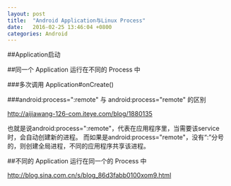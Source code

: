 ```yaml
---
layout: post
title:  "Android Application与Linux Process"
date:   2016-02-25 13:46:04 +0800
categories: Android
---
```

##Application启动


##同一个 Application 运行在不同的 Process 中

###多次调用 Application#onCreate()

###android:process=":remote" 与 android:process="remote" 的区别

http://aijiawang-126-com.iteye.com/blog/1880135

也就是说android:process=":remote"，代表在应用程序里，当需要该service时，会自动创建新的进程。
而如果是android:process="remote"，没有“:”分号的，则创建全局进程，不同的应用程序共享该进程。 

##不同的 Application 运行在同一个的 Process 中

http://blog.sina.com.cn/s/blog_86d3fabb0100xom9.html

